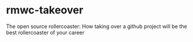 # rmwc-takeover
The open source rollercoaster: How taking over a github project will be the best rollercoaster of your career
